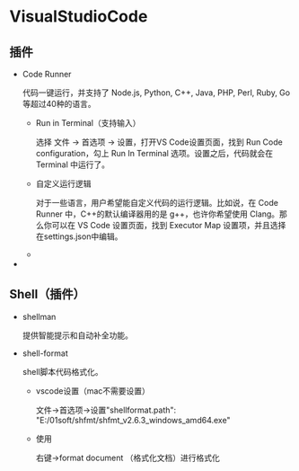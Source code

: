 # VisualStudioCode

## 插件

+ Code Runner

  代码一键运行，并支持了 Node.js, Python, C++, Java, PHP, Perl, Ruby, Go等超过40种的语言。

  - Run in Terminal（支持输入）

    选择 文件 -> 首选项 -> 设置，打开VS Code设置页面，找到 Run Code configuration，勾上 Run In Terminal 选项。设置之后，代码就会在 Terminal 中运行了。

  - 自定义运行逻辑

    对于一些语言，用户希望能自定义代码的运行逻辑。比如说，在 Code Runner 中，C++的默认编译器用的是 g++，也许你希望使用 Clang。那么你可以在 VS Code 设置页面，找到 Executor Map 设置项，并且选择 在settings.json中编辑。

  - 

+ 

## Shell（插件）

+ shellman

  提供智能提示和自动补全功能。

+ shell-format

  shell脚本代码格式化。

  + vscode设置（mac不需要设置）

    文件->首选项->设置"shellformat.path": "E:/01soft/shfmt/shfmt_v2.6.3_windows_amd64.exe"

  + 使用

    右键->format document （格式化文档）进行格式化